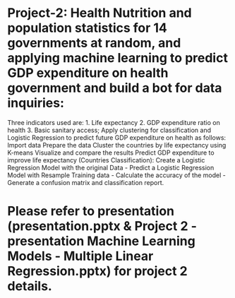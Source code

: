 # Project-2: Health Nutrition and population statistics for 14 governments at random, and applying machine learning to predict GDP expenditure on health  government and build a bot for data inquiries:
Three indicators used are: 
	1. Life expectancy 
	2. GDP expenditure ratio on health 
        3. Basic sanitary access;
Apply clustering for classification and Logistic Regression to predict future GDP expenditure on  health as follows: 
	Import data Prepare the data Cluster the countries by life expectancy using K-means Visualize  and compare the results Predict 	       GDP expenditure to improve life expectancy (Countries  Classification):
	Create a Logistic Regression Model with the original Data 
		- Predict a Logistic Regression Model with Resample Training data 
		- Calculate the accuracy of the model 
		- Generate a confusion matrix and classification report.

# Please refer to presentation (presentation.pptx & Project 2 - presentation Machine Learning Models - Multiple Linear Regression.pptx) for project 2 details.
